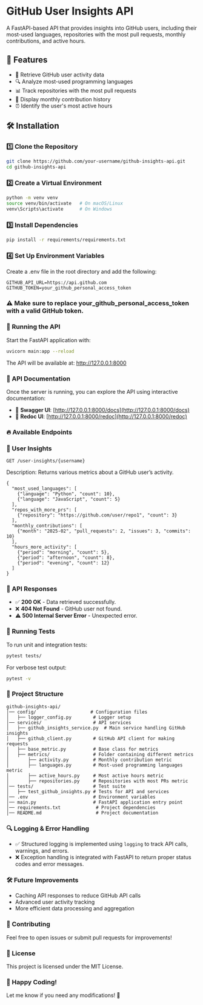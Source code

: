 # GitHub User Insights API

A FastAPI-based API that provides insights into GitHub users, including their most-used languages, repositories with the most pull requests, monthly contributions, and active hours.

## 📌 Features

- 🚀 Retrieve GitHub user activity data
- 🔍 Analyze most-used programming languages
- 📊 Track repositories with the most pull requests
- 📆 Display monthly contribution history
- ⏰ Identify the user's most active hours

## 🛠️ Installation

### 1️⃣ Clone the Repository

```bash
git clone https://github.com/your-username/github-insights-api.git
cd github-insights-api
```

### 2️⃣ Create a Virtual Environment

```bash
python -m venv venv
source venv/bin/activate   # On macOS/Linux
venv\Scripts\activate      # On Windows
```

### 3️⃣ Install Dependencies

```bash
pip install -r requirements/requirements.txt
```

### 4️⃣ Set Up Environment Variables
Create a .env file in the root directory and add the following:

```
GITHUB_API_URL=https://api.github.com
GITHUB_TOKEN=your_github_personal_access_token
```

### ⚠️ Make sure to replace your_github_personal_access_token with a valid GitHub token.

### 🚀 Running the API
Start the FastAPI application with:

```bash
uvicorn main:app --reload
```

The API will be available at: http://127.0.0.1:8000

### 📜 API Documentation

Once the server is running, you can explore the API using interactive documentation:

- 📄 **Swagger UI**: [http://127.0.0.1:8000/docs](http://127.0.0.1:8000/docs)
- 📑 **Redoc UI**: [http://127.0.0.1:8000/redoc](http://127.0.0.1:8000/redoc)

### 🔥 Available Endpoints
### 🚀 User Insights
```
GET /user-insights/{username}
```

Description:
Returns various metrics about a GitHub user’s activity.

```
{
  "most_used_languages": [
    {"language": "Python", "count": 10},
    {"language": "JavaScript", "count": 5}
  ],
  "repos_with_more_prs": [
    {"repository": "https://github.com/user/repo1", "count": 3}
  ],
  "monthly_contributions": [
    {"month": "2025-02", "pull_requests": 2, "issues": 3, "commits": 10}
  ],
  "hours_more_activity": [
    {"period": "morning", "count": 5},
    {"period": "afternoon", "count": 8},
    {"period": "evening", "count": 12}
  ]
}
```

### 📡 API Responses

- ✅ **200 OK** - Data retrieved successfully.
- ❌ **404 Not Found** - GitHub user not found.
- ⚠️ **500 Internal Server Error** - Unexpected error.

### 🧪 Running Tests

To run unit and integration tests:
```bash
pytest tests/
```

For verbose test output:

```bash
pytest -v
```

### 📂 Project Structure
```
github-insights-api/
│── config/                    # Configuration files
│   ├── logger_config.py        # Logger setup
│── services/                   # API services
│   ├── github_insights_service.py  # Main service handling GitHub insights
│   ├── github_client.py        # GitHub API client for making requests
│   ├── base_metric.py          # Base class for metrics
│   ├── metrics/                # Folder containing different metrics
│       ├── activity.py         # Monthly contribution metric
│       ├── languages.py        # Most-used programming languages metric
│       ├── active_hours.py     # Most active hours metric
│       ├── repositories.py     # Repositories with most PRs metric
│── tests/                      # Test suite
│   ├── test_github_insights.py # Tests for API and services
│── .env                        # Environment variables
│── main.py                     # FastAPI application entry point
│── requirements.txt             # Project dependencies
│── README.md                    # Project documentation
```

### 🔍 Logging & Error Handling
- ✅ Structured logging is implemented using `logging` to track API calls, warnings, and errors.
- ❌ Exception handling is integrated with FastAPI to return proper status codes and error messages.

### 🛠️ Future Improvements
- Caching API responses to reduce GitHub API calls
- Advanced user activity tracking
- More efficient data processing and aggregation


### 🤝 Contributing

Feel free to open issues or submit pull requests for improvements!


### 📜 License
This project is licensed under the MIT License.

### 🚀 Happy Coding!

Let me know if you need any modifications! 🚀
